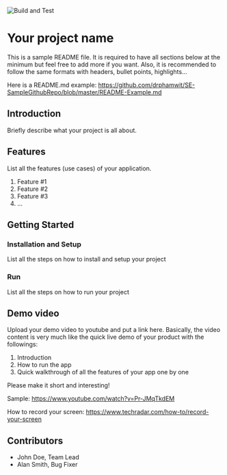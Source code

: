 ![Build and Test](https://github.com/drphamwit/SE-SampleGithubRepo/workflows/Java%20CI%20with%20Maven/badge.svg)

# Your project name

This is a sample README file. It is required to have all sections below at the minimum but feel free to add more if you want. Also, it is recommended to follow the same formats with headers, bullet points, highlights...

Here is a README.md example: https://github.com/drphamwit/SE-SampleGithubRepo/blob/master/README-Example.md

## Introduction

Briefly describe what your project is all about.

## Features
List all the features (use cases) of your application.
1. Feature #1
2. Feature #2
3. Feature #3
4. ...

## Getting Started
### Installation and Setup
List all the steps on how to install and setup your project
### Run
List all the steps on how to run your project

## Demo video

Upload your demo video to youtube and put a link here. Basically, the video content is very much like the quick live demo of your product with the followings:
1. Introduction
2. How to run the app
3. Quick walkthrough of all the features of your app one by one

Please make it short and interesting!

Sample: https://www.youtube.com/watch?v=Pr-JMqTkdEM

How to record your screen: https://www.techradar.com/how-to/record-your-screen

## Contributors

* John Doe, Team Lead
* Alan Smith, Bug Fixer

